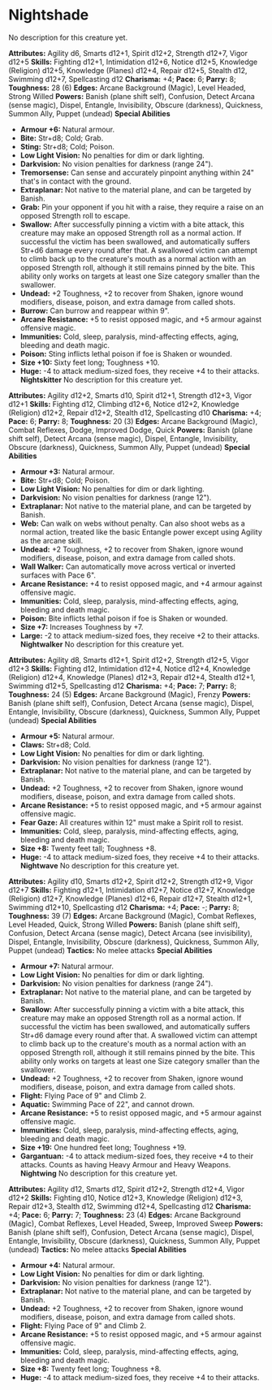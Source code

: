# Nightshade

No description for this creature yet.

**Attributes:** Agility d6, Smarts d12+1, Spirit d12+2, Strength d12+7,
Vigor d12+5
**Skills:** Fighting d12+1, Intimidation d12+6, Notice d12+5, Knowledge
(Religion) d12+5, Knowledge (Planes) d12+4, Repair d12+5, Stealth d12,
Swimming d12+7, Spellcasting d12
**Charisma:** +4; **Pace:** 6; **Parry:** 8; **Toughness:** 28 (6)
**Edges:** Arcane Background (Magic), Level Headed, Strong Willed
**Powers:** Banish (plane shift self), Confusion, Detect Arcana (sense
magic), Dispel, Entangle, Invisibility, Obscure (darkness), Quickness,
Summon Ally, Puppet (undead)
**Special Abilities**

- **Armour +6:** Natural armour.
- **Bite:** Str+d8; Cold; Grab.
- **Sting:** Str+d8; Cold; Poison.
- **Low Light Vision:** No penalties for dim or dark lighting.
- **Darkvision:** No vision penalties for darkness (range 24").
- **Tremorsense:** Can sense and accurately pinpoint anything within
24" that's in contact with the ground.
- **Extraplanar:** Not native to the material plane, and can be targeted
by Banish.
- **Grab:** Pin your opponent if you hit with a raise, they require a
raise on an opposed Strength roll to escape.
- **Swallow:** After successfully pinning a victim with a bite attack,
this creature may make an opposed Strength roll as a normal action. If
successful the victim has been swallowed, and automatically suffers
Str+d6 damage every round after that. A swallowed victim can attempt to
climb back up to the creature's mouth as a normal action with an
opposed Strength roll, although it still remains pinned by the bite.
This ability only works on targets at least one Size category smaller
than the swallower.
- **Undead:** +2 Toughness, +2 to recover from Shaken, ignore wound
modifiers, disease, poison, and extra damage from called shots.
- **Burrow:** Can burrow and reappear within 9".
- **Arcane Resistance:** +5 to resist opposed magic, and +5 armour
against offensive magic.
- **Immunities:** Cold, sleep, paralysis, mind-affecting effects, aging,
bleeding and death magic.
- **Poison:** Sting inflicts lethal poison if foe is Shaken or wounded.
- **Size +10:** Sixty feet long; Toughness +10.
- **Huge:** -4 to attack medium-sized foes, they receive +4 to their
attacks.
**Nightskitter**
No description for this creature yet.

**Attributes:** Agility d12+2, Smarts d10, Spirit d12+1, Strength d12+3,
Vigor d12+1
**Skills:** Fighting d12, Climbing d12+6, Notice d12+2, Knowledge
(Religion) d12+2, Repair d12+2, Stealth d12, Spellcasting d10
**Charisma:** +4; **Pace:** 6; **Parry:** 8; **Toughness:** 20 (3)
**Edges:** Arcane Background (Magic), Combat Reflexes, Dodge, Improved
Dodge, Quick
**Powers:** Banish (plane shift self), Detect Arcana (sense magic),
Dispel, Entangle, Invisibility, Obscure (darkness), Quickness, Summon
Ally, Puppet (undead)
**Special Abilities**

- **Armour +3:** Natural armour.
- **Bite:** Str+d8; Cold; Poison.
- **Low Light Vision:** No penalties for dim or dark lighting.
- **Darkvision:** No vision penalties for darkness (range 12").
- **Extraplanar:** Not native to the material plane, and can be targeted
by Banish.
- **Web:** Can walk on webs without penalty. Can also shoot webs as a
normal action, treated like the basic Entangle power except using
Agility as the arcane skill.
- **Undead:** +2 Toughness, +2 to recover from Shaken, ignore wound
modifiers, disease, poison, and extra damage from called shots.
- **Wall Walker:** Can automatically move across vertical or inverted
surfaces with Pace 6".
- **Arcane Resistance:** +4 to resist opposed magic, and +4 armour
against offensive magic.
- **Immunities:** Cold, sleep, paralysis, mind-affecting effects, aging,
bleeding and death magic.
- **Poison:** Bite inflicts lethal poison if foe is Shaken or wounded.
- **Size +7:** Increases Toughness by +7.
- **Large:** -2 to attack medium-sized foes, they receive +2 to their
attacks.
**Nightwalker**
No description for this creature yet.

**Attributes:** Agility d8, Smarts d12+1, Spirit d12+2, Strength d12+5,
Vigor d12+3
**Skills:** Fighting d12, Intimidation d12+4, Notice d12+4, Knowledge
(Religion) d12+4, Knowledge (Planes) d12+3, Repair d12+4, Stealth d12+1,
Swimming d12+5, Spellcasting d12
**Charisma:** +4; **Pace:** 7; **Parry:** 8; **Toughness:** 24 (5)
**Edges:** Arcane Background (Magic), Frenzy
**Powers:** Banish (plane shift self), Confusion, Detect Arcana (sense
magic), Dispel, Entangle, Invisibility, Obscure (darkness), Quickness,
Summon Ally, Puppet (undead)
**Special Abilities**

- **Armour +5:** Natural armour.
- **Claws:** Str+d8; Cold.
- **Low Light Vision:** No penalties for dim or dark lighting.
- **Darkvision:** No vision penalties for darkness (range 12").
- **Extraplanar:** Not native to the material plane, and can be targeted
by Banish.
- **Undead:** +2 Toughness, +2 to recover from Shaken, ignore wound
modifiers, disease, poison, and extra damage from called shots.
- **Arcane Resistance:** +5 to resist opposed magic, and +5 armour
against offensive magic.
- **Fear Gaze:** All creatures within 12" must make a Spirit roll to
resist.
- **Immunities:** Cold, sleep, paralysis, mind-affecting effects, aging,
bleeding and death magic.
- **Size +8:** Twenty feet tall; Toughness +8.
- **Huge:** -4 to attack medium-sized foes, they receive +4 to their
attacks.
**Nightwave**
No description for this creature yet.

**Attributes:** Agility d10, Smarts d12+2, Spirit d12+2, Strength d12+9,
Vigor d12+7
**Skills:** Fighting d12+1, Intimidation d12+7, Notice d12+7, Knowledge
(Religion) d12+7, Knowledge (Planes) d12+6, Repair d12+7, Stealth d12+1,
Swimming d12+10, Spellcasting d12
**Charisma:** +4; **Pace:** -; **Parry:** 8; **Toughness:** 39 (7)
**Edges:** Arcane Background (Magic), Combat Reflexes, Level Headed,
Quick, Strong Willed
**Powers:** Banish (plane shift self), Confusion, Detect Arcana (sense
magic), Detect Arcana (see invisibility), Dispel, Entangle,
Invisibility, Obscure (darkness), Quickness, Summon Ally, Puppet
(undead)
**Tactics:** No melee attacks
**Special Abilities**

- **Armour +7:** Natural armour.
- **Low Light Vision:** No penalties for dim or dark lighting.
- **Darkvision:** No vision penalties for darkness (range 24").
- **Extraplanar:** Not native to the material plane, and can be targeted
by Banish.
- **Swallow:** After successfully pinning a victim with a bite attack,
this creature may make an opposed Strength roll as a normal action. If
successful the victim has been swallowed, and automatically suffers
Str+d6 damage every round after that. A swallowed victim can attempt to
climb back up to the creature's mouth as a normal action with an
opposed Strength roll, although it still remains pinned by the bite.
This ability only works on targets at least one Size category smaller
than the swallower.
- **Undead:** +2 Toughness, +2 to recover from Shaken, ignore wound
modifiers, disease, poison, and extra damage from called shots.
- **Flight:** Flying Pace of 9" and Climb 2.
- **Aquatic:** Swimming Pace of 22", and cannot drown.
- **Arcane Resistance:** +5 to resist opposed magic, and +5 armour
against offensive magic.
- **Immunities:** Cold, sleep, paralysis, mind-affecting effects, aging,
bleeding and death magic.
- **Size +19:** One hundred feet long; Toughness +19.
- **Gargantuan:** -4 to attack medium-sized foes, they receive +4 to
their attacks. Counts as having Heavy Armour and Heavy Weapons.
**Nightwing**
No description for this creature yet.

**Attributes:** Agility d12, Smarts d12, Spirit d12+2, Strength d12+4,
Vigor d12+2
**Skills:** Fighting d10, Notice d12+3, Knowledge (Religion) d12+3,
Repair d12+3, Stealth d12, Swimming d12+4, Spellcasting d12
**Charisma:** +4; **Pace:** 6; **Parry:** 7; **Toughness:** 23 (4)
**Edges:** Arcane Background (Magic), Combat Reflexes, Level Headed,
Sweep, Improved Sweep
**Powers:** Banish (plane shift self), Confusion, Detect Arcana (sense
magic), Dispel, Entangle, Invisibility, Obscure (darkness), Quickness,
Summon Ally, Puppet (undead)
**Tactics:** No melee attacks
**Special Abilities**

- **Armour +4:** Natural armour.
- **Low Light Vision:** No penalties for dim or dark lighting.
- **Darkvision:** No vision penalties for darkness (range 12").
- **Extraplanar:** Not native to the material plane, and can be targeted
by Banish.
- **Undead:** +2 Toughness, +2 to recover from Shaken, ignore wound
modifiers, disease, poison, and extra damage from called shots.
- **Flight:** Flying Pace of 9" and Climb 2.
- **Arcane Resistance:** +5 to resist opposed magic, and +5 armour
against offensive magic.
- **Immunities:** Cold, sleep, paralysis, mind-affecting effects, aging,
bleeding and death magic.
- **Size +8:** Twenty feet long; Toughness +8.
- **Huge:** -4 to attack medium-sized foes, they receive +4 to their
attacks.
